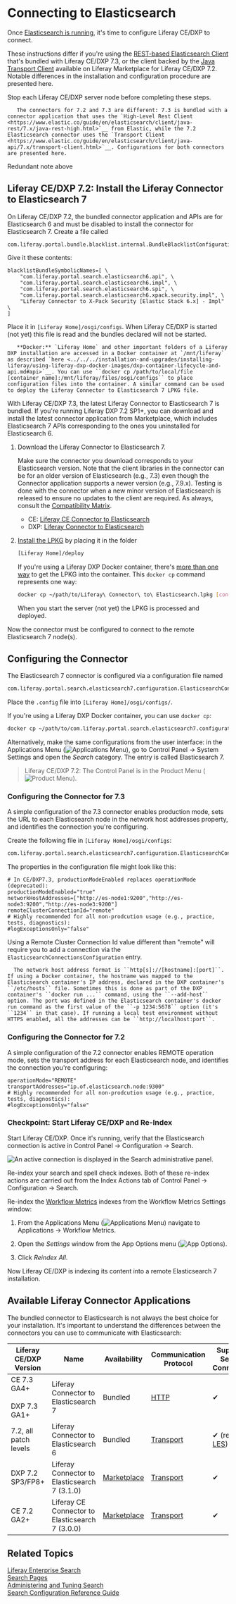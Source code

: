 # Connecting to Elasticsearch

<!-- TODO: Add Security -->

Once [Elasticsearch is running](./installing-elasticsearch.md), it's time to configure Liferay CE/DXP to connect.

These instructions differ if you're using the [REST-based Elasticsearch Client](https://www.elastic.co/guide/en/elasticsearch/client/java-rest/7.x/java-rest-high.html) that's bundled with Liferay CE/DXP 7.3, or the client backed by the [Java Transport Client](https://www.elastic.co/guide/en/elasticsearch/client/java-api/7.x/transport-client.html) available on Liferay Marketplace for Liferay CE/DXP 7.2. Notable differences in the installation and configuration procedure are presented here. 

Stop each Liferay CE/DXP server node before completing these steps.

```important:: 
   The connectors for 7.2 and 7.3 are different: 7.3 is bundled with a connector application that uses the `High-Level Rest Client <https://www.elastic.co/guide/en/elasticsearch/client/java-rest/7.x/java-rest-high.html>`__ from Elastic, while the 7.2 Elasticsearch connector uses the `Transport Client <https://www.elastic.co/guide/en/elasticsearch/client/java-api/7.x/transport-client.html>`__. Configurations for both connectors are presented here.
```

Redundant note above

## Liferay CE/DXP 7.2: Install the Liferay Connector to Elasticsearch 7

On Liferay CE/DXP 7.2, the bundled connector application and APIs are for Elasticsearch 6 and must be disabled to install the connector for Elasticsearch 7. Create a file called

```
com.liferay.portal.bundle.blacklist.internal.BundleBlacklistConfiguration.config
```

Give it these contents:

```properties
blacklistBundleSymbolicNames=[ \
	"com.liferay.portal.search.elasticsearch6.api", \
	"com.liferay.portal.search.elasticsearch6.impl", \
	"com.liferay.portal.search.elasticsearch6.spi", \
	"com.liferay.portal.search.elasticsearch6.xpack.security.impl", \
	"Liferay Connector to X-Pack Security [Elastic Stack 6.x] - Impl" \
]
```

Place it in `[Liferay Home]/osgi/configs`. When Liferay CE/DXP is started (not yet) this file is read and the bundles declared will not be started.

```tip::
   **Docker:** `Liferay Home` and other important folders of a Liferay DXP installation are accessed in a Docker container at `/mnt/liferay` as described `here <../../../installation-and-upgrades/installing-liferay/using-liferay-dxp-docker-images/dxp-container-lifecycle-and-api.md#api>`__. You can use ``docker cp /path/to/local/file [container_name]:/mnt/liferay/files/osgi/configs`` to place configuration files into the container. A similar command can be used to deploy the Liferay Connector to Elasticsearch 7 LPKG file.
```

With Liferay CE/DXP 7.3, the latest Liferay Connector to Elasticsearch 7 is bundled. If you're running Liferay DXP 7.2 SP1+, you can download and install the latest connector application from Marketplace, which includes Elasticsearch 7 APIs corresponding to the ones you uninstalled for Elasticsearch 6.

1. Download the Liferay Connector to Elasticsearch 7.

   Make sure the connector you download corresponds to your Elasticsearch version. Note that the client libraries in the connector can be for an older version of Elasticsearch (e.g., 7.3) even though the Connector application supports a newer version (e.g., 7.9.x). Testing is done with the connector when a new minor version of Elasticsearch is released to ensure no updates to the client are required. As always, consult the [Compatibility Matrix](https://help.liferay.com/hc/sections/360002103292-Compatibility-Matrix).

   - CE: [Liferay CE Connector to Elasticsearch](https://web.liferay.com/en/marketplace/-/mp/application/170642090)
   - DXP: [Liferay Connector to Elasticsearch](https://web.liferay.com/en/marketplace/-/mp/application/170390307)

1. [Install the LPKG](../../../system-administration/installing-and-managing-apps/installing-apps/installing-apps.md) by placing it in the folder

   ```bash
   [Liferay Home]/deploy
   ```

   If you're using a Liferay DXP Docker container, there's [more than one way](../../../installation-and-upgrades/installing-liferay/using-liferay-dxp-docker-images/providing-files-to-the-container.md) to get the LPKG into the container. This `docker cp` command represents one way:

   ```bash
   docker cp ~/path/to/Liferay\ Connector\ to\ Elasticsearch.lpkg [container]:/mnt/liferay/deploy
   ```

   When you start the server (not yet) the LPKG is processed and deployed.

Now the connector must be configured to connect to the remote Elasticsearch 7 node(s).

## Configuring the Connector

The Elasticsearch 7 connector is configured via a configuration file named

```bash
com.liferay.portal.search.elasticsearch7.configuration.ElasticsearchConfiguration.config
```

Place the `.config` file into `[Liferay Home]/osgi/configs/`.

If you're using a Liferay DXP Docker container, you can use `docker cp`: 

```bash
docker cp ~/path/to/com.liferay.portal.search.elasticsearch7.configuration.ElasticsearchConfiguration.config [container]:/mnt/liferay/files
```

Alternatively, make the same configurations from the user interface: in the Applications Menu (![Applications Menu](../../../images/applications-menu.png)), go to Control Panel &rarr; System Settings and open the _Search_ category. The entry is called Elasticsearch 7.

> Liferay CE/DXP 7.2: The Control Panel is in the Product Menu (![Product Menu](../../../images/icon-product-menu.png)).

### Configuring the Connector for 7.3

A simple configuration of the 7.3 connector enables production mode, sets the URL to each Elasticsearch node in the network host addresses property, and identifies the connection you're configuring.


Create the following file in `[Liferay Home]/osgi/configs`:

```bash
com.liferay.portal.search.elasticsearch7.configuration.ElasticsearchConfiguration.config
```

The properties in the configuration file might look like this:

```properties
# In CE/DXP7.3, productionModeEnabled replaces operationMode (deprecated):
productionModeEnabled="true"
networkHostAddresses=["http://es-node1:9200","http://es-node3:9200","http://es-node3:9200"]
remoteClusterConnectionId="remote"
# Highly recommended for all non-prodcution usage (e.g., practice, tests, diagnostics):
#logExceptionsOnly="false"
```

Using a Remote Cluster Connection Id value different than "remote" will require you to add a connection via the `ElasticsearchConnectionsConfiguration` entry.

```tip::
  The network host address format is ``http[s]://[hostname]:[port]``. If using a Docker container, the hostname was mapped to the Elasticsearch container's IP address, declared in the DXP container's ``/etc/hosts`` file. Sometimes this is done as part of the DXP container's ``docker run ...`` command, using the ``--add-host`` option. The port was defined in the Elasticsearch container's docker run command as the first value of the ``-p 1234:5678`` option (it's ``1234`` in that case). If running a local test environment without HTTPS enabled, all the addresses can be ``http://localhost:port``.
```

<!-- obsolete?
1. Create a configuration file to turn on REMOTE mode and point at your newly configured connection: 

   ```bash
   [Liferay Home]/osgi/configs/com.liferay.portal.search.elasticsearch7.configuration.ElasticsearchConfiguration.config
   ```

   Declared the operation mode and the connection ID to use:

   ```properties
   operationMode="REMOTE"
   remoteClusterConnectionId="remote"
   ```
-->

<!--
   default to security https:// 
   link to reference docs when written
-->

### Configuring the Connector for 7.2

A simple configuration of the 7.2 connector enables REMOTE operation mode, sets the transport address for each Elasticsearch node, and identifies the connection you're configuring:

```properties
operationMode="REMOTE"
transportAddresses="ip.of.elasticsearch.node:9300"
# Highly recommended for all non-prodcution usage (e.g., practice, tests, diagnostics):
#logExceptionsOnly="false"
```

### Checkpoint: Start Liferay CE/DXP and Re-Index

Start Liferay CE/DXP. Once it's running, verify that the Elasticsearch connection is active in Control Panel &rarr; Configuration &rarr; Search.

![An active connection is displayed in the Search administrative panel.](./getting-started-with-elasticsearch/images/01.png)

Re-index your search and spell check indexes. Both of these re-index actions are carried out from the Index Actions tab of Control Panel &rarr; Configuration &rarr; Search.

Re-index the [Workflow Metrics](../../../process-automation/workflow/user-guide/using-workflow-metrics.md) indexes from the Workflow Metrics Settings window: 

1. From the Applications Menu (![Applications Menu](../../../images/icon-applications-menu.png)) navigate to Applications &rarr; Workflow Metrics. 

2. Open the _Settings_ window from the App Options menu (![App Options](../../../images/icon-app-options.png)).

3. Click _Reindex All_.

Now Liferay CE/DXP is indexing its content into a remote Elasticsearch 7 installation.

## Available Liferay Connector Applications

The bundled connector to Elasticsearch is not always the best choice for your installation. It's important to understand the differences between the connectors you can use to communicate with Elasticsearch:

| Liferay CE/DXP Version | Name | Availability | Communication Protocol | Supports Secure Connection | Elasticsearch Version | Operation Modes |
| ---------------------- | ---- | ------------ | ---------------------- | -------------------------- | ---------------------- | --------------- |
| CE 7.3 GA4+ <br /><br /> DXP 7.3 GA1+ | Liferay Connector to Elasticsearch 7 | Bundled | [HTTP](https://www.elastic.co/guide/en/elasticsearch/client/java-rest/7.x/java-rest-overview.html) | &#10004; | 7.9+ | Sidecar <br /> Remote |
| 7.2, all patch levels  | Liferay Connector to Elasticsearch 6 | Bundled | [Transport](https://www.elastic.co/guide/en/elasticsearch/client/java-api/7.x/transport-client.html) | &#10004; (requires [LES](https://www.liferay.com/products/dxp/enterprise-search)) | 6.1.x-6.8.x | Embedded <br /> Remote |
| DXP 7.2 SP3/FP8+ | Liferay Connector to Elasticsearch 7 (3.1.0) | [Marketplace](https://web.liferay.com/marketplace/-/mp/application/170390307) | [Transport](https://www.elastic.co/guide/en/elasticsearch/client/java-api/7.x/transport-client.html) | &#10004; | 7.3.x -7.9.x | Embedded <br /> Remote |
| CE 7.2 GA2+ | Liferay CE Connector to Elasticsearch 7 (3.0.0) | [Marketplace](https://web.liferay.com/marketplace/-/mp/application/170642090) | [Transport](https://www.elastic.co/guide/en/elasticsearch/client/java-api/7.x/transport-client.html) | &#10004; | 7.3.x -7.6.x | Embedded <br /> Remote |

## Related Topics

[Liferay Enterprise Search](../../liferay_enterprise_search.rst) \
[Search Pages](../../search-pages-and-widgets/working-with-search-pages/search-pages.md) \
[Administering and Tuning Search](../../search_administration_and_tuning.rst) \
[Search Configuration Reference Guide](../../search-configuration-reference.md)

